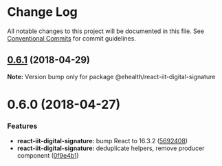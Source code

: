 # Change Log

All notable changes to this project will be documented in this file.
See [Conventional Commits](https://conventionalcommits.org) for commit guidelines.

<a name="0.6.1"></a>
## [0.6.1](https://github.com/edenlabllc/ehealth.web/compare/v0.6.0...v0.6.1) (2018-04-29)




**Note:** Version bump only for package @ehealth/react-iit-digital-signature

<a name="0.6.0"></a>
# 0.6.0 (2018-04-27)


### Features

* **react-iit-digital-signature:** bump React to 16.3.2 ([5692408](https://github.com/edenlabllc/ehealth.web/commit/5692408))
* **react-iit-digital-signature:** deduplicate helpers, remove producer component ([0f9e4b1](https://github.com/edenlabllc/ehealth.web/commit/0f9e4b1))
